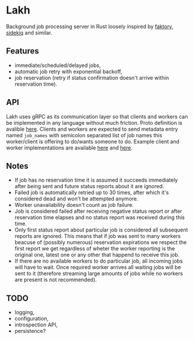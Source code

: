 Lakh
==========

Background job processing server in Rust loosely inspired by [faktory](https://github.com/contribsys/faktory), [sidekiq](https://github.com/mperham/sidekiq) and similar.

Features
------------

- immediate/scheduled/delayed jobs,
- automatic job retry with exponential backoff,
- job reservation (retry if status confirmation doesn't arrive within reservation time).

API
------------

Lakh uses gRPC as its communication layer so that clients and workers can be implemented in any language without much friction. Proto definition is avalible [here](https://github.com/HichuYamichu/lakh/blob/master/src/proto/workplace.proto). Clients and workers are expected to send metadata entry named `job_names` with semicolon separated list of job names this worker/client is offering to do/wants someone to do. Example client and worker implementations are available [here](https://github.com/HichuYamichu/lakh/tree/master/src/producer) and [here](https://github.com/HichuYamichu/lakh/tree/master/src/consumer).

Notes
------------

- If job has no reservation time it is assumed it succeeds immediately after being sent and future status reports about it are ignored.
- Failed job is automatically retried up to 30 times, after which it's considered dead and won't be attempted anymore.
- Worker unavailability doesn't count as job failure.
- Job is considered failed after receiving negative status report or after reservation time elapses and no status report was received during this time.
- Only first status report about particular job is considered all subsequent reports are ignored. This means that if job was sent to many workers beacuse of (possibly numerous) reservation expirations we respect the first report we get regardless of wheter the worker reporting is the original one, latest one or any other that happend to receive this job.
- If there are no available workers to do particular job, all incoming jobs will have to wait. Once required worker arrives all waiting jobs will be sent to it (therefore streaming large amounts of jobs while no workers are present is not recommended).

TODO
------------

- logging,
- configuration,
- introspection API,
- persistence?
